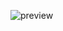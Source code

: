 ![preview](https://github.com/RedoHeal/BS.to-Tools/assets/85709307/84719183-64fc-4e6f-b225-83add71d1dad)
